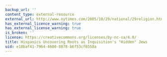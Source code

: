```yaml
---
backup_url: ''
content_type: external-resource
external_url: http://www.nytimes.com/2005/10/29/national/29religion.html
has_external_licence_warning: true
has_external_license_warning: true
is_broken: ''
license: https://creativecommons.org/licenses/by-nc-sa/4.0/
title: Hispanics Uncovering Roots as Inquisition's "Hidden" Jews
uid: e18baf41-7964-4600-8078-b6f53cf8558a
---
```

